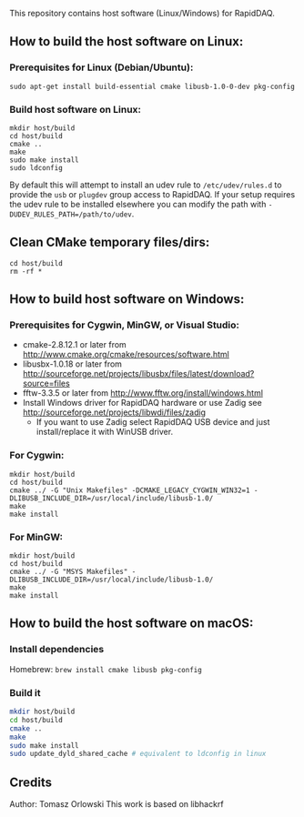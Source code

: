 This repository contains host software (Linux/Windows) for RapidDAQ.

## How to build the host software on Linux:

### Prerequisites for Linux (Debian/Ubuntu):
`sudo apt-get install build-essential cmake libusb-1.0-0-dev pkg-config`

### Build host software on Linux:
```
mkdir host/build
cd host/build
cmake ..
make
sudo make install
sudo ldconfig
```

By default this will attempt to install an udev rule to `/etc/udev/rules.d` to
provide the `usb` or `plugdev` group access to RapidDAQ. If your setup requires
the udev rule to be installed elsewhere you can modify the path with
`-DUDEV_RULES_PATH=/path/to/udev`.

## Clean CMake temporary files/dirs:
```
cd host/build
rm -rf *
```

## How to build host software on Windows:
### Prerequisites for Cygwin, MinGW, or Visual Studio:

* cmake-2.8.12.1 or later from http://www.cmake.org/cmake/resources/software.html
* libusbx-1.0.18 or later from http://sourceforge.net/projects/libusbx/files/latest/download?source=files
* fftw-3.3.5 or later from http://www.fftw.org/install/windows.html
* Install Windows driver for RapidDAQ hardware or use Zadig see http://sourceforge.net/projects/libwdi/files/zadig
  - If you want to use Zadig select RapidDAQ USB device and just install/replace it with WinUSB driver.

### For Cygwin:
```
mkdir host/build
cd host/build
cmake ../ -G "Unix Makefiles" -DCMAKE_LEGACY_CYGWIN_WIN32=1 -DLIBUSB_INCLUDE_DIR=/usr/local/include/libusb-1.0/
make
make install
```

### For MinGW:
```
mkdir host/build
cd host/build
cmake ../ -G "MSYS Makefiles" -DLIBUSB_INCLUDE_DIR=/usr/local/include/libusb-1.0/
make
make install
```

## How to build the host software on macOS:

### Install dependencies

Homebrew: `brew install cmake libusb pkg-config`

### Build it
```sh
mkdir host/build
cd host/build
cmake ..
make
sudo make install
sudo update_dyld_shared_cache # equivalent to ldconfig in linux
```

## Credits

Author: Tomasz Orlowski
This work is based on libhackrf 


